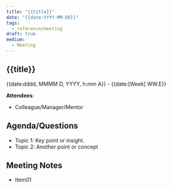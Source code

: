 ```yaml
---
title: "{{title}}"
date: "{{date:YYYY-MM-DD}}"
tags:
  - reference/meeting
draft: true
medium:
  - Meeting
---
```


## {{title}}

{{date:dddd, MMMM D, YYYY, h:mm A}} - {{date:[Week] WW.E}}

**Attendees**:

- Colleague/Manager/Mentor

## Agenda/Questions

- Topic 1: Key point or insight.
- Topic 2: Another point or concept

## Meeting Notes

- Item01
